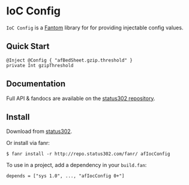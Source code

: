 # IoC Config

`IoC Config` is a [Fantom](http://fantom.org/) library for for providing injectable config values.



## Quick Start

    @Inject @Config { "afBedSheet.gzip.threshold" }
    private Int gzipThreshold



## Documentation

Full API & fandocs are available on the [status302 repository](http://repo.status302.com/doc/afIocConfig/#overview).



## Install

Download from [status302](http://repo.status302.com/browse/afIocConfig).

Or install via fanr:

    $ fanr install -r http://repo.status302.com/fanr/ afIocConfig

To use in a project, add a dependency in your `build.fan`:

    depends = ["sys 1.0", ..., "afIocConfig 0+"]
